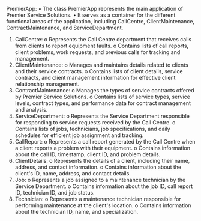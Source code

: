 PremierApp:
•	The class PremierApp represents the main application of Premier Service Solutions.
•	It serves as a container for the different functional areas of the application, including CallCentre, ClientMaintenance, ContractMaintenance, and ServiceDepartment.
1.	CallCentre: 
o	Represents the Call Centre department that receives calls from clients to report equipment faults.
o	Contains lists of call reports, client problems, work requests, and previous calls for tracking and management.
2.	ClientMaintenance: 
o	Manages and maintains details related to clients and their service contracts.
o	Contains lists of client details, service contracts, and client management information for effective client relationship management.
3.	ContractMaintenance: 
o	Manages the types of service contracts offered by Premier Service Solutions.
o	Contains lists of service types, service levels, contract types, and performance data for contract management and analysis.
4.	ServiceDepartment: 
o	Represents the Service Department responsible for responding to service requests received by the Call Centre.
o	Contains lists of jobs, technicians, job specifications, and daily schedules for efficient job assignment and tracking.
5.	CallReport: 
o	Represents a call report generated by the Call Centre when a client reports a problem with their equipment.
o	Contains information about the call ID, timestamp, client ID, and problem details.
6.	ClientDetails: 
o	Represents the details of a client, including their name, address, and contact information.
o	Contains information about the client's ID, name, address, and contact details.
7.	Job: 
o	Represents a job assigned to a maintenance technician by the Service Department.
o	Contains information about the job ID, call report ID, technician ID, and job status.
8.	Technician: 
o	Represents a maintenance technician responsible for performing maintenance at the client's location.
o	Contains information about the technician ID, name, and specialization.
